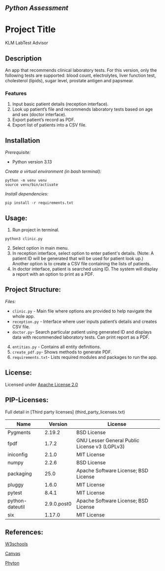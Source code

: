 ## __*Python Assessment*__

# **Project Title**
KLM LabTest Advisor

## **Description**
An app that recommends clinical laboratory tests. For this version, only the following tests are supported: blood count, electrolytes, liver function test, cholesterol (lipids), sugar level, prostate antigen and papsmear.

### **Features**
1. Input basic patient details (reception interface). 
2. Look up patient’s file and recommends laboratory tests based on age and sex (doctor interface). 
3. Export patient’s record as PDF. 
4. Export list of patients into a CSV file. 

## **Installation**

*Prerequisite:*
- Python version 3.13

*Create a virtual environment (in bash terminal):*
``` 
python -m venv venv
source venv/bin/activate
```

*Install dependencies:*
```
pip install -r requirements.txt
```

## **Usage:**

1. Run project in terminal. 
```
python3 clinic.py
```
2. Select option in main menu.
3. In reception interface, select option to enter patient's details. (Note: A patient ID will be generated that will be used for patient look up.) Another option is to create a CSV file containing the lists of patients.
4. In doctor interface, patient is searched using ID. The system will display a report with an option to print as a PDF.

## **Project Structure:**

*Files:*
- `clinic.py` - Main file where options are provided to help navigate the whole app. 
- `reception.py` - Interface where user inputs patient’s details and creates CSV file. 
- `doctor.py`- Search particular patient using generated ID and displays data with recommended laboratory tests. Can print report as a PDF.
4. `entities.py` - Contains all entity definitions.
5. `create_pdf.py`- Shows methods to generate PDF.
6. `requirements.txt`- Lists required modules and packages to run the app.

## **License:**

Licensed under [Apache License 2.0](https://github.com/DellieKate/KateClinicPython/blob/main/LICENSE)

## **PIP-Licenses:**

Full detail in [Third party licenses] (third_party_licenses.txt)

| Name            | Version     | License                                       |
|-----------------|-------------|-----------------------------------------------|
| Pygments        | 2.19.2      | BSD License                                   |
| fpdf            | 1.7.2       | GNU Lesser General Public License v3 (LGPLv3) |
| iniconfig       | 2.1.0       | MIT License                                   |
| numpy           | 2.2.6       | BSD License                                   |
| packaging       | 25.0        | Apache Software License; BSD License          |
| pluggy          | 1.6.0       | MIT License                                   |
| pytest          | 8.4.1       | MIT License                                   |
| python-dateutil | 2.9.0.post0 | Apache Software License; BSD License          |
| six             | 1.17.0      | MIT License                                   |

## **References:**
[W3schools](https://www.w3schools.com/python/default.asp)

[Canvas](https://edstem.org/au/courses/23675/lessons)

[Phyton](https://www.python.org/)

